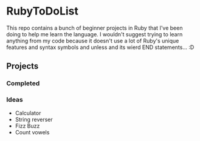 # RubyToDoList

This repo contains a bunch of beginner projects in Ruby that I've been doing to help me learn the language.
I wouldn't suggest trying to learn anything from my code because it doesn't use a lot of Ruby's unique features and syntax
symbols and unless and its wierd END statements... :D


## Projects

### Completed 

### Ideas

* Calculator
* String reverser
* Fizz Buzz
* Count vowels
